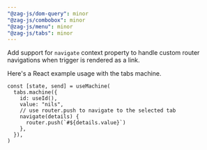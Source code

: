 ```yaml
---
"@zag-js/dom-query": minor
"@zag-js/combobox": minor
"@zag-js/menu": minor
"@zag-js/tabs": minor
---
```


Add support for `navigate` context property to handle custom router navigations when trigger is rendered as a link.

Here's a React example usage with the tabs machine.

```tsx
const [state, send] = useMachine(
  tabs.machine({
    id: useId(),
    value: "nils",
    // use router.push to navigate to the selected tab
    navigate(details) {
      router.push(`#${details.value}`)
    },
  }),
)
```
